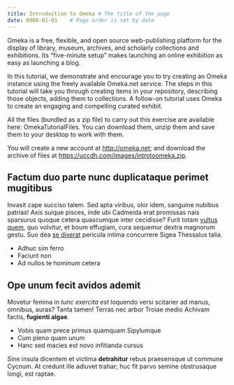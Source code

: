 ```yaml
---
title: Introduction to Omeka # The title of the page
date: 0000-01-01    # Page order is set by date
---
```


Omeka is a free, flexible, and open source web-publishing platform for the display of library, museum, archives, and scholarly collections and exhibitions. Its “five-minute setup” makes launching an online exhibition as easy as launching a blog.

In this tutorial, we demonstrate and encourage you to try creating an Omeka instance using the freely available Omeka.net service. The steps in this tutorial will take you through creating items in your repository, describing those objects, adding them to collections. A follow-on tutorial uses Omeka to create an engaging and compelling curated exhibit.

All the files (bundled as a zip file) to carry out this exercise are available here: OmekaTutorialFiles. You can download them, unzip them and save them to your desktop to work with them.

You will create a new account at http://omeka.net; and download the archive of files at https://uccdh.com/images/introtoomeka.zip.

## Factum duo parte nunc duplicataque perimet mugitibus

Invasit cape succiso talem. Sed apta viribus, olor idem, sanguine nubibus
patrias! Axis suique pisces, inde ubi Cadmeida erat promissas nais sparsurus
quoque cetera quascumque inter cecidisse? Furit totam [vultus
quem](http://pro-geminato.org/saxea), quo volvitur, et boum effugiam, cura
sequemur dextra magnorum gestu. Suo dea [se
dixerat](http://www.pavet-lenimen.io/quod) pericula intima concurrere Sigea
Thessalus talia.

- Adhuc sim ferro
- Faciunt non
- Ad nullos te hominum cetera

## Ope unum fecit avidos ademit

Movetur femina in *tunc exercita est* loquendo versi scitarier ad manus,
omnibus, auras? Tanta tamen! Terras nec arbor Troiae medio Achivam factis,
**fugienti algae**.

- Vobis quam prece primus quamquam Sipylumque
- Cum pleno quam unum
- Hanc sed macies est novo infitianda cursus

Sine insula dicentem et victima **detrahitur** rebus praesensque ut commune
Cycnum. At credunt ille adiuvet trahar; huc fit parvo semine obstrusaque longi,
est raptae.
